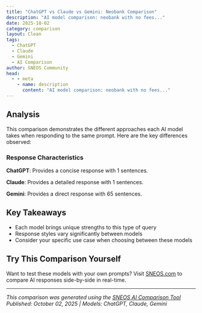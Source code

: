```yaml
---
title: "ChatGPT vs Claude vs Gemini: Neobank Comparison"
description: "AI model comparison: neobank with no fees..."
date: 2025-10-02
category: comparison
layout: Clean
tags:
  - ChatGPT
  - Claude
  - Gemini
  - AI Comparison
author: SNEOS Community
head:
  - - meta
    - name: description
      content: "AI model comparison: neobank with no fees..."
---
```


<ChatComparison
  title="ChatGPT vs Claude vs Gemini: Neobank Comparison"
  prompt="neobank with no fees"
  :responses='{
    "ChatGPT": "Error calling OpenAI API.",
    "Claude": "Here are some popular neobanks known for having no or very low fees:\n\n## **Top No-Fee Neobanks:**\n\n### **Chime**\n- No monthly maintenance fees\n- No minimum balance requirements\n- No overdraft fees (SpotMe feature)\n- Large ATM network with no fees\n\n### **Ally Bank**\n- No monthly maintenance fees\n- No minimum balance for checking\n- Reimburses ATM fees nationwide\n- No overdraft fees on checking accounts\n\n### **Capital One 360**\n- No fees for checking and savings accounts\n- No minimum balance requirements\n- Large ATM network\n- No foreign transaction fees on some accounts\n\n### **SoFi Money**\n- No account fees\n- No ATM fees worldwide\n- No minimum balance\n- High-yield earning potential\n\n### **Varo**\n- No monthly fees\n- No minimum balance\n- No overdraft fees\n- Early direct deposit\n\n## **Things to Consider:**\n- **ATM access** and fee reimbursement policies\n- **Customer service** availability\n- **Mobile app** functionality\n- **FDIC insurance** coverage\n- **Additional services** (loans, investment options)\n\nWould you like more details about any specific neobank or particular features that are important to you?",
    "Gemini": "Okay, let\u0027s break down the world of neobanks (also known as challenger banks or digital banks) that focus on offering accounts with minimal or no fees.  It\u0027s important to remember that \u0022no fees\u0022 is rarely *completely* true, and the devil is often in the details.  Also, offerings change frequently.  Therefore, always double-check the current fee schedule on the bank\u0027s website before opening an account.\n\n**Here\u0027s a breakdown of some popular neobanks known for low or no fees, along with their key features and potential fees to watch out for:**\n\n**U.S. Focused:**\n\n*   **Chime:**\n    *   **Key Features:**  FDIC-insured, no monthly fees, no overdraft fees (with SpotMe eligibility), early direct deposit, savings account options, access to a large ATM network (MoneyPass and Visa Plus Alliance).\n    *   **Potential Fees:** Out-of-network ATM fees, potential fees for cash deposits (depending on the retailer).  Chime is a financial technology company, not a bank. Banking services provided by The Bancorp Bank, N.A. or Stride Bank, N.A., Members FDIC.\n*   **Varo:**\n    *   **Key Features:** FDIC-insured, no monthly fees, no minimum balance requirements, high-yield savings account options, Varo Advance (small-dollar advance service).\n    *   **Potential Fees:** Fees associated with Varo Advance if not repaid promptly. Out-of-network ATM fees.\n*   **SoFi:**\n    *   **Key Features:** FDIC-insured SoFi Checking and Savings accounts. No monthly fees, earn interest, access to a large ATM network, round-up savings feature. SoFi also offers investing and lending products (student loans, personal loans, mortgages).\n    *   **Potential Fees:**  Out-of-network ATM fees, potential fees for certain wire transfers (check their fee schedule).\n*   **Discover Bank:**\n    *   **Key Features:**  FDIC-insured, no monthly fees, no overdraft fees, no minimum balance requirements, cash back rewards on debit card purchases. A traditional bank with a strong online presence.\n    *   **Potential Fees:**  While Discover is generally fee-free, double-check for fees related to specific services like wire transfers or stop payment orders.\n*   **Ally Bank:**\n    *   **Key Features:** FDIC-insured, no monthly fees, no minimum balance requirements, interest-bearing checking and savings accounts, access to a large ATM network (Allpoint).\n    *   **Potential Fees:**  Outgoing wire transfers have a fee. Excessive transaction fees on savings accounts are possible (but unlikely for most users).\n*   **Capital One 360:**\n    *   **Key Features:** FDIC-insured, no monthly fees, no minimum balance requirements for most accounts, interest-bearing checking and savings accounts, access to Capital One ATMs and partner ATMs.\n    *   **Potential Fees:**  Some rare fees may apply to specific services like outgoing wire transfers.\n\n**Things to consider when choosing a Neobank**\n\n*   **Features**\n    *   How important are physical branches or ATM access to you?\n    *   Does the neobank offer a savings account or other financial products like loans?\n    *   What budgeting or money management tools does the bank offer?\n*   **FDIC Insurance:** Make sure your deposits are FDIC insured. This protects your money up to $250,000 per depositor, per insured bank.\n*   **Customer Service:** Research the quality of customer service. Read reviews to see what other customers have experienced.\n\n**General Considerations and Potential Fees to Watch For:**\n\n*   **Out-of-Network ATM Fees:**  Almost all neobanks charge fees for using ATMs outside of their network (or networks they partner with).  Check the ATM network size and locations carefully.\n*   **Overdraft Fees:**  Many neobanks are eliminating or reducing overdraft fees.  However, some may still charge them or offer overdraft protection services with associated costs.  Understand the policy.\n*   **Wire Transfer Fees:**  Outgoing wire transfers, especially international ones, often have fees.\n*   **Stop Payment Fees:**  Fees for stopping payment on a check or electronic transaction.\n*   **Account Closure Fees:** Some banks might charge a fee to close your account, although this is becoming less common.\n*   **Inactivity Fees:**  Some banks charge fees if your account is inactive for a certain period.\n*   **Cash Deposit Limitations/Fees:** Depositing cash can sometimes be tricky with neobanks. Some may offer partnerships with retailers (like Green Dot) where you can deposit cash for a fee. Check the deposit options and associated costs.\n*   **International Transaction Fees:** Fees for using your debit card internationally. Some banks have eliminated these.\n\n**How to Find the Right Neobank for You:**\n\n1.  **Assess Your Needs:**  What are your banking priorities?  No fees, high interest rates, specific features (like budgeting tools), ATM access, etc.?\n2.  **Research:**  Compare several neobanks.  Read reviews, check their websites, and compare their fee schedules.\n3.  **Check FDIC Insurance:**  Verify that the neobank is FDIC-insured (or that the *partner bank* they use is).\n4.  **Read the Fine Print:**  Pay close attention to the terms and conditions, especially the fee schedule and any limitations.\n5.  **Consider Customer Service:**  Read reviews about customer service experiences.\n\nBy doing your research and carefully considering your needs, you can find a neobank that offers the low- or no-fee banking experience you\u0027re looking for.  Good luck!\n"
  }'
  published-date="08:14"
/>

## Analysis

This comparison demonstrates the different approaches each AI model takes when responding to the same prompt. Here are the key differences observed:

### Response Characteristics

**ChatGPT**: Provides a concise response with 1 sentences. 

**Claude**: Provides a detailed response with 1 sentences. 

**Gemini**: Provides a direct response with 65 sentences. 

## Key Takeaways

- Each model brings unique strengths to this type of query
- Response styles vary significantly between models
- Consider your specific use case when choosing between these models

## Try This Comparison Yourself

Want to test these models with your own prompts? Visit [SNEOS.com](https://sneos.com) to compare AI responses side-by-side in real-time.

---

*This comparison was generated using the [SNEOS AI Comparison Tool](https://sneos.com)*
*Published: October 02, 2025 | Models: ChatGPT, Claude, Gemini*
